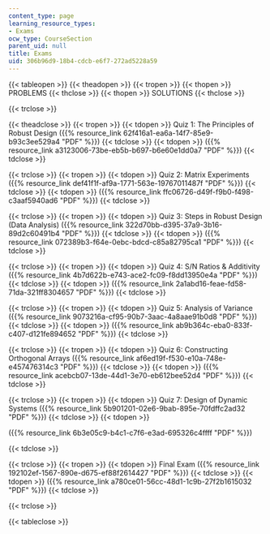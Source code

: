 ```yaml
---
content_type: page
learning_resource_types:
- Exams
ocw_type: CourseSection
parent_uid: null
title: Exams
uid: 306b96d9-18b4-cdcb-e6f7-272ad5228a59
---
```


{{< tableopen >}}
{{< theadopen >}}
{{< tropen >}}
{{< thopen >}}
PROBLEMS
{{< thclose >}}
{{< thopen >}}
SOLUTIONS
{{< thclose >}}

{{< trclose >}}

{{< theadclose >}}
{{< tropen >}}
{{< tdopen >}}
Quiz 1: The Principles of Robust Design ({{% resource_link 62f416a1-ea6a-14f7-85e9-b93c3ee529a4 "PDF" %}})
{{< tdclose >}}
{{< tdopen >}}
({{% resource_link a3123006-73be-eb5b-b697-b6e60e1dd0a7 "PDF" %}})
{{< tdclose >}}

{{< trclose >}}
{{< tropen >}}
{{< tdopen >}}
Quiz 2: Matrix Experiments ({{% resource_link def41f1f-af9a-1771-563e-19767011487f "PDF" %}})
{{< tdclose >}}
{{< tdopen >}}
({{% resource_link ffc06726-d49f-f9b0-f498-c3aaf5940ad6 "PDF" %}})
{{< tdclose >}}

{{< trclose >}}
{{< tropen >}}
{{< tdopen >}}
Quiz 3: Steps in Robust Design (Data Analysis) ({{% resource_link 322d70bb-d395-37a9-3b16-89d2c60491b4 "PDF" %}})
{{< tdclose >}}
{{< tdopen >}}
({{% resource_link 072389b3-f64e-0ebc-bdcd-c85a82795ca1 "PDF" %}})
{{< tdclose >}}

{{< trclose >}}
{{< tropen >}}
{{< tdopen >}}
Quiz 4: S/N Ratios & Additivity ({{% resource_link 4b7d622b-e743-ace2-fc09-f8dd13950e4a "PDF" %}})
{{< tdclose >}}
{{< tdopen >}}
({{% resource_link 2a1abd16-feae-fd58-71da-321ff8304657 "PDF" %}})
{{< tdclose >}}

{{< trclose >}}
{{< tropen >}}
{{< tdopen >}}
Quiz 5: Analysis of Variance ({{% resource_link 9073216a-cf95-90b7-3aac-4a8aae91b0d8 "PDF" %}})
{{< tdclose >}}
{{< tdopen >}}
({{% resource_link ab9b364c-eba0-833f-c407-d121fe894652 "PDF" %}})
{{< tdclose >}}

{{< trclose >}}
{{< tropen >}}
{{< tdopen >}}
Quiz 6: Constructing Orthogonal Arrays ({{% resource_link af6ed19f-f530-e10a-748e-e457476314c3 "PDF" %}})
{{< tdclose >}}
{{< tdopen >}}
({{% resource_link acebcb07-13de-44d1-3e70-eb612bee52d4 "PDF" %}})
{{< tdclose >}}

{{< trclose >}}
{{< tropen >}}
{{< tdopen >}}
Quiz 7: Design of Dynamic Systems ({{% resource_link 5b901201-02e6-9bab-895e-70fdffc2ad32 "PDF" %}})
{{< tdclose >}}
{{< tdopen >}}


({{% resource_link 6b3e05c9-b4c1-c7f6-e3ad-695326c4ffff "PDF" %}})


{{< tdclose >}}

{{< trclose >}}
{{< tropen >}}
{{< tdopen >}}
Final Exam ({{% resource_link 192102ef-1567-890e-d675-ef88f2614427 "PDF" %}})
{{< tdclose >}}
{{< tdopen >}}
({{% resource_link a780ce01-56cc-48d1-1c9b-27f2b1615032 "PDF" %}})
{{< tdclose >}}

{{< trclose >}}

{{< tableclose >}}
